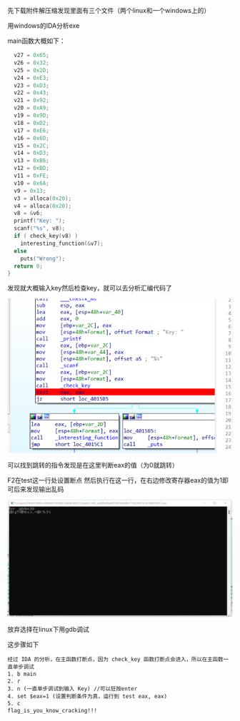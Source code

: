 先下载附件解压缩发现里面有三个文件（两个linux和一个windows上的）

用windows的IDA分析exe

main函数大概如下：

```c
  v27 = 0x65;
  v26 = 0x32;
  v25 = 0x2D;
  v24 = 0xE3;
  v23 = 0xD3;
  v22 = 0x43;
  v21 = 0x92;
  v20 = 0xA9;
  v19 = 0x9D;
  v18 = 0xD2;
  v17 = 0xE6;
  v16 = 0x6D;
  v15 = 0x2C;
  v14 = 0xD3;
  v13 = 0xB6;
  v12 = 0xBD;
  v11 = 0xFE;
  v10 = 0x6A;
  v9 = 0x13;
  v3 = alloca(0x20);
  v4 = alloca(0x20);
  v8 = &v6;
  printf("Key: ");
  scanf("%s", v8);
  if ( check_key(v8) )
    interesting_function(&v7);
  else
    puts("Wrong");
  return 0;
}
```

发现就大概输入key然后检查key，就可以去分析汇编代码了

![image-20230524201428057](./assets/image-20230524201428057.png)

可以找到跳转的指令发现是在这里判断eax的值（为0就跳转）

F2在test这一行处设置断点 然后执行在这一行，在右边修改寄存器eax的值为1即可后来发现输出乱码

![image-20230524201739588](./assets/image-20230524201739588.png)

放弃选择在linux下用gdb调试

这步骤如下

```shell
经过 IDA 的分析，在主函数打断点，因为 check_key 函数打断点会进入，所以在主函数一直单步调试
1. b main
2. r
3. n (一直单步调试到输入 Key) //可以狂按enter
4. set $eax=1 (设置判断条件为真，运行到 test eax, eax)
5. c
flag_is_you_know_cracking!!!
```



